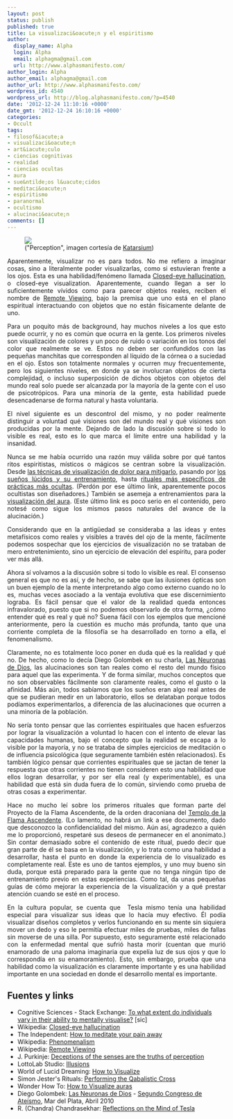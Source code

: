 ```yaml
---
layout: post
status: publish
published: true
title: La visualizaci&oacute;n y el espiritismo
author:
  display_name: Alpha
  login: Alpha
  email: alphagma@gmail.com
  url: http://www.alphasmanifesto.com/
author_login: Alpha
author_email: alphagma@gmail.com
author_url: http://www.alphasmanifesto.com/
wordpress_id: 4540
wordpress_url: http://blog.alphasmanifesto.com/?p=4540
date: '2012-12-24 11:10:16 +0000'
date_gmt: '2012-12-24 16:10:16 +0000'
categories:
- Occult
tags:
- filosof&iacute;a
- visualizaci&oacute;n
- art&iacute;culo
- ciencias cognitivas
- realidad
- ciencias ocultas
- aura
- sue&ntilde;os l&uacute;cidos
- meditaci&oacute;n
- espiritismo
- paranormal
- ocultismo
- alucinaci&oacute;n
comments: []
---
```


<figure class="align-center">
  <img src="{% link /assets/perceptionsmall.jpg %}" />
  <figcaption>("Perception", imagen cortes&iacute;a de <a title="Katarsium" href="http://katarsium.deviantart.com/art/Perception-326922394" target="_blank">Katarsium</a>)</figcaption>
</figure> 

<p style="text-align: justify;">Aparentemente, visualizar no es para todos. No me refiero a imaginar cosas, sino a literalmente poder visualizarlas, como si estuvieran frente a los ojos. Esta es una habilidad/fen&oacute;meno llamada <a href="http://en.wikipedia.org/wiki/Closed-eye_hallucination">Closed-eye hallucination</a>, o closed-eye visualization. Aparentemente, cuando llegan a ser lo suficientemente v&iacute;vidos como para parecer objetos reales, reciben el nombre de <a href="http://en.wikipedia.org/wiki/Remote_viewing">Remote Viewing</a>, bajo la premisa que uno est&aacute; en el plano espiritual interactuando con objetos que no est&aacute;n f&iacute;sicamente delante de uno.</p>
<p style="text-align: justify;">Para un poquito m&aacute;s de background, hay muchos niveles a los que esto puede ocurrir, y no es com&uacute;n que ocurra en la gente. Los primeros niveles son visualizaci&oacute;n de colores y un poco de ruido o variaci&oacute;n en los tonos del color que realmente se ve. Estos no deben ser confundidos con las peque&ntilde;as manchitas que corresponden al l&iacute;quido de la c&oacute;rnea o a suciedad en el ojo. Estos son totalmente normales y ocurren muy frecuentemente, pero los siguientes niveles, en donde ya se involucran objetos de cierta complejidad, o incluso superposici&oacute;n de dichos objetos con objetos del mundo real solo puede ser alcanzada por la mayor&iacute;a de la gente con el uso de psicotr&oacute;picos. Para una minor&iacute;a de la gente, esta habilidad puede desencadenarse de forma natural y hasta voluntaria.</p>
<p style="text-align: justify;"><!--more--></p>
<p style="text-align: justify;">El nivel siguiente es un descontrol del mismo, y no poder realmente distinguir a voluntad qu&eacute; visiones son del mundo real y qu&eacute; visiones son producidas por la mente. Dejando de lado la discusi&oacute;n sobre si todo lo visible es real, esto es lo que marca el l&iacute;mite entre una habilidad y la insanidad.</p>
<p style="text-align: justify;">Nunca se me hab&iacute;a ocurrido una raz&oacute;n muy v&aacute;lida sobre por qu&eacute; tantos ritos espiritistas, m&iacute;sticos o m&aacute;gicos se centran sobre la visualizaci&oacute;n. Desde <a href="http://www.independent.co.uk/life-style/health-and-families/health-news/how-to-meditate-your-pain-away-1922082.html">las t&eacute;cnicas de visualizaci&oacute;n de dolor para mitigarlo</a>, pasando por <a href="http://www.world-of-lucid-dreaming.com/how-to-visualize.html">los sue&ntilde;os l&uacute;cidos y su entrenamiento</a>, hasta <a href="http://anubis4_2000.tripod.com/Symbolicon/Rituals/QabalisticCross1.htm">rituales m&aacute;s espec&iacute;ficos de pr&aacute;cticas m&aacute;s ocultas</a>. (Perd&oacute;n por ese &uacute;ltimo link, aparentemente pocos ocultistas son dise&ntilde;adores.) Tambi&eacute;n se asemeja a entrenamientos para la <a href="http://new-age.wonderhowto.com/how-to/visualize-auras-340676/">visualizaci&oacute;n del aura</a>. (Este &uacute;ltimo link es poco serio en el contenido, pero notes&eacute; como sigue los mismos pasos naturales del avance de la alucinaci&oacute;n.)</p>
<p style="text-align: justify;">Considerando que en la antig&uuml;edad se consideraba a las ideas y entes metaf&iacute;sicos como reales y visibles a trav&eacute;s del ojo de la mente, f&aacute;cilmente podemos sospechar que los ejercicios de visualizaci&oacute;n no se trataban de mero entretenimiento, sino un ejercicio de elevaci&oacute;n del esp&iacute;ritu, para poder ver m&aacute;s all&aacute;.</p>
<p style="text-align: justify;">Ahora s&iacute; volvamos a la discusi&oacute;n sobre si todo lo visible es real. El consenso general es que no es as&iacute;, y de hecho, se sabe que las ilusiones &oacute;pticas son un buen ejemplo de la mente interpretando algo como externo cuando no lo es, muchas veces asociado a la ventaja evolutiva que ese discernimiento lograba. Es f&aacute;cil pensar que el valor de la realidad queda entonces infravalorado, puesto que si no podemos observarlo de otra forma, &iquest;c&oacute;mo entender qu&eacute; es real y qu&eacute; no? Suena f&aacute;cil con los ejemplos que mencion&eacute; anteriormente, pero la cuesti&oacute;n es mucho m&aacute;s profunda, tanto que una corriente completa de la filosof&iacute;a se ha desarrollado en torno a ella, el fenomenalismo.</p>
<p style="text-align: justify;">Claramente, no es totalmente loco poner en duda qu&eacute; es la realidad y qu&eacute; no. De hecho, como lo dec&iacute;a Diego Golombek en su charla, <a href="https://vimeo.com/15994164">Las Neuronas de Dios</a>, las alucinaciones son tan reales como el resto del mundo f&iacute;sico para aquel que las experimenta. Y de forma similar, muchos conceptos que no son observables f&aacute;cilmente son claramente reales, como el gusto o la afinidad. M&aacute;s a&uacute;n, todos sab&iacute;amos que los sue&ntilde;os eran algo real antes de que se pudieran medir en un laboratorio, ellos se delataban porque todos pod&iacute;amos experimentarlos, a diferencia de las alucinaciones que ocurren a una minor&iacute;a de la poblaci&oacute;n.</p>
<p style="text-align: justify;">No ser&iacute;a tonto pensar que las corrientes espirituales que hacen esfuerzos por lograr la visualizaci&oacute;n a voluntad lo hacen con el intento de elevar las capacidades humanas, bajo el concepto que la realidad se escapa a lo visible por la mayor&iacute;a, y no se trataba de simples ejercicios de meditaci&oacute;n o de influencia psicol&oacute;gica (que seguramente tambi&eacute;n est&eacute;n relacionados). Es tambi&eacute;n l&oacute;gico pensar que corrientes espirituales que se jactan de tener la respuesta que otras corrientes no tienen consideren esto una habilidad que ellos logran desarrollar, y por ser ella real (y experimentable), es una habilidad que est&aacute; sin duda fuera de lo com&uacute;n, sirviendo como prueba de otras cosas a experimentar.</p>
<p style="text-align: justify;">Hace no mucho le&iacute; sobre los primeros rituales que forman parte del Proyecto de la Flama Ascendente, de la orden draconiana del <a href="http://www.ascendingflame.com/affiliation.html">Templo de la Flama Ascendente</a>. (Lo lamento, no habr&aacute; un link a ese documento, dado que desconozco la confidencialidad del mismo. A&uacute;n as&iacute;, agradezco a qui&eacute;n me lo proporcion&oacute;, respetar&eacute; sus deseos de permanecer en el anonimato.) Sin contar demasiado sobre el contenido de este ritual, puedo decir que gran parte de &eacute;l se basa en la visualizaci&oacute;n, y lo trata como una habilidad a desarrollar, hasta el punto en donde la experiencia de lo visualizado es completamente real. Este es uno de tantos ejemplos, y uno muy bueno sin duda, porque est&aacute; preparado para la gente que no tenga ning&uacute;n tipo de entrenamiento previo en estas experiencias. Como tal, da unas peque&ntilde;as gu&iacute;as de c&oacute;mo mejorar la experiencia de la visualizaci&oacute;n y a qu&eacute; prestar atenci&oacute;n cuando se est&eacute; en el proceso.</p>
<p style="text-align: justify;">En la cultura popular, se cuenta que &nbsp;Tesla mismo ten&iacute;a una habilidad especial para visualizar sus ideas que lo hac&iacute;a muy efectivo. &Eacute;l pod&iacute;a visualizar dise&ntilde;os completos y verlos funcionando en su mente sin siquiera mover un dedo y eso le permit&iacute;a efectuar miles de pruebas, miles de fallas sin moverse de una silla. Por supuesto, esto seguramente est&eacute; relacionado con la enfermedad mental que sufri&oacute; hasta morir (cuentan que muri&oacute; enamorado de una paloma imaginaria que expel&iacute;a luz de sus ojos y que lo correspond&iacute;a en su enamoramiento). Esto, sin embargo, prueba que una habilidad como la visualizaci&oacute;n es claramente importante y es una habilidad importante en una sociedad en donde el desarrollo mental es importante.</p>
<h2>Fuentes y links</h2>
<ul>
<li>Cognitive Sciences - Stack Exchange:&nbsp;<a href="http://cogsci.stackexchange.com/q/1932/43">To what extent do individuals vary in their ability to mentally visualise?</a>&nbsp;[sic]</li>
<li>Wikipedia: <a href="http://en.wikipedia.org/wiki/Closed-eye_hallucination">Closed-eye hallucination</a></li>
<li>The Independent: <a href="http://www.independent.co.uk/life-style/health-and-families/health-news/how-to-meditate-your-pain-away-1922082.html">How to meditate your pain away</a></li>
<li>Wikipedia: <a href="http://en.wikipedia.org/wiki/Phenomenalism">Phenomenalism</a></li>
<li>Wikipedia: <a href="http://en.wikipedia.org/wiki/Remote_viewing">Remote Viewing</a></li>
<li>J. Purkinje: <a href="http://people.cornellcollege.edu/dsherman/illusions/index.html">Deceptions of the senses are the truths of perception</a></li>
<li>LottoLab Studio: <a href="http://www.lottolab.org/articles/illusionsoflight.asp">Illusions</a></li>
<li>World of Lucid Dreaming: <a href="http://www.world-of-lucid-dreaming.com/how-to-visualize.html">How to Visualize</a></li>
<li>Simon Jester's Rituals: <a href="http://anubis4_2000.tripod.com/Symbolicon/Rituals/QabalisticCross1.htm">Performing the Qabalistic Cross</a></li>
<li>Wonder How To: <a href="http://new-age.wonderhowto.com/how-to/visualize-auras-340676/">How to Visualize auras</a></li>
<li>Diego Golombek: <a href="https://vimeo.com/15994164">Las Neuronas de Dios</a> - <a href="https://blog.alphasmanifesto.com/2010/04/05/2do-congreso-de-ateismo/">Segundo Congreso de Ate&iacute;smo</a>, Mar del Plata, Abril 2010</li>
<li>R. (Chandra) Chandrasekhar: <a href="http://www.ee.uwa.edu.au/~chandra/Downloads/Tesla/MindOfTesla.html">Reflections on the Mind of Tesla</a></li>
</ul>
